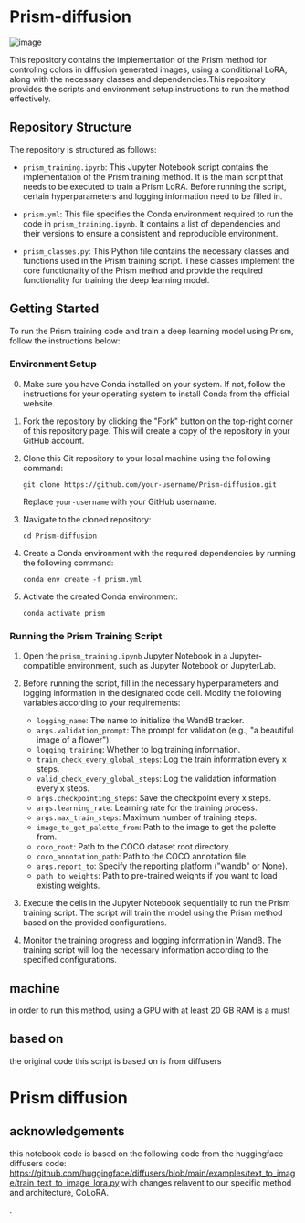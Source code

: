 # Prism-diffusion

![image](https://github.com/ronraphaeli/Prism-diffusion/assets/102682845/5130e9f2-6207-48a7-9435-e1a9530210e2)


This repository contains the implementation of the Prism method for controling colors in diffusion generated images, using a conditional LoRA, along with the necessary classes and dependencies.This repository provides the scripts and environment setup instructions to run the method effectively.

## Repository Structure

The repository is structured as follows:

- `prism_training.ipynb`: This Jupyter Notebook script contains the implementation of the Prism training method. It is the main script that needs to be executed to train a Prism LoRA. Before running the script, certain hyperparameters and logging information need to be filled in.

- `prism.yml`: This file specifies the Conda environment required to run the code in `prism_training.ipynb`. It contains a list of dependencies and their versions to ensure a consistent and reproducible environment.

- `prism_classes.py`: This Python file contains the necessary classes and functions used in the Prism training script. These classes implement the core functionality of the Prism method and provide the required functionality for training the deep learning model.

## Getting Started

To run the Prism training code and train a deep learning model using Prism, follow the instructions below:

### Environment Setup

0. Make sure you have Conda installed on your system. If not, follow the instructions for your operating system to install Conda from the official website.

1. Fork the repository by clicking the "Fork" button on the top-right corner of this repository page. This will create a copy of the repository in your GitHub account.

2. Clone this Git repository to your local machine using the following command:
   ```
   git clone https://github.com/your-username/Prism-diffusion.git
   ```
   Replace `your-username` with your GitHub username.

3. Navigate to the cloned repository:
   ```
   cd Prism-diffusion
   ```

4. Create a Conda environment with the required dependencies by running the following command:
   ```
   conda env create -f prism.yml
   ```

5. Activate the created Conda environment:
   ```
   conda activate prism
   ```

### Running the Prism Training Script

1. Open the `prism_training.ipynb` Jupyter Notebook in a Jupyter-compatible environment, such as Jupyter Notebook or JupyterLab.

2. Before running the script, fill in the necessary hyperparameters and logging information in the designated code cell. Modify the following variables according to your requirements:

   - `logging_name`: The name to initialize the WandB tracker.
   - `args.validation_prompt`: The prompt for validation (e.g., "a beautiful image of a flower").
   - `logging_training`: Whether to log training information.
   - `train_check_every_global_steps`: Log the train information every x steps.
   - `valid_check_every_global_steps`: Log the validation information every x steps.
   - `args.checkpointing_steps`: Save the checkpoint every x steps.
   - `args.learning_rate`: Learning rate for the training process.
   - `args.max_train_steps`: Maximum number of training steps.
   - `image_to_get_palette_from`: Path to the image to get the palette from.
   - `coco_root`: Path to the COCO dataset root directory.
   - `coco_annotation_path`: Path to the COCO annotation file.
   - `args.report_to`: Specify the reporting platform ("wandb" or None).
   - `path_to_weights`: Path to pre-trained weights if you want to load existing weights.

3. Execute the cells in the Jupyter Notebook sequentially to run the Prism training script. The script will train the model using the Prism method based on the provided configurations.

4. Monitor the training progress and logging information in WandB. The training script will log the necessary information according to the specified configurations.

## machine

in order to run this method, using a GPU with at least 20 GB RAM is a must

## based on

the original code this script is based on is from diffusers
# Prism diffusion

## acknowledgements

this notebook code is based on the following code from the huggingface diffusers code:
https://github.com/huggingface/diffusers/blob/main/examples/text_to_image/train_text_to_image_lora.py
with changes relavent to our specific method and architecture, CoLoRA.

.
